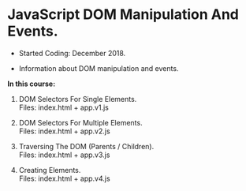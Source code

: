 # JavaScript DOM Manipulation And Events.

- Started Coding: December 2018.

- Information about DOM manipulation and events.

<b>In this course:</b>

1. DOM Selectors For Single Elements. <br>
Files: index.html + app.v1.js

2. DOM Selectors For Multiple Elements. <br>
Files: index.html + app.v2.js

3. Traversing The DOM (Parents / Children). <br>
Files: index.html + app.v3.js

4. Creating Elements. <br>
Files: index.html + app.v4.js
